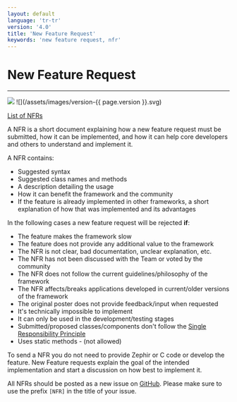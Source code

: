 ```yaml
---
layout: default
language: 'tr-tr'
version: '4.0'
title: 'New Feature Request'
keywords: 'new feature request, nfr'
---
```


# New Feature Request

* * *

![](/assets/images/document-status-stable-success.svg) ![](/assets/images/version-{{ page.version }}.svg)

[List of NFRs](new-feature-request-list)

A NFR is a short document explaining how a new feature request must be submitted, how it can be implemented, and how it can help core developers and others to understand and implement it.

A NFR contains:

* Suggested syntax
* Suggested class names and methods
* A description detailing the usage
* How it can benefit the framework and the community
* If the feature is already implemented in other frameworks, a short explanation of how that was implemented and its advantages

In the following cases a new feature request will be rejected **if**:

* The feature makes the framework slow
* The feature does not provide any additional value to the framework
* The NFR is not clear, bad documentation, unclear explanation, etc.
* The NFR has not been discussed with the Team or voted by the community
* The NFR does not follow the current guidelines/philosophy of the framework
* The NFR affects/breaks applications developed in current/older versions of the framework
* The original poster does not provide feedback/input when requested
* It's technically impossible to implement
* It can only be used in the development/testing stages
* Submitted/proposed classes/components don't follow the [Single Responsibility Principle](https://en.wikipedia.org/wiki/Single_responsibility_principle)
* Uses static methods - (not allowed)

To send a NFR you do not need to provide Zephir or C code or develop the feature. New Feature requests explain the goal of the intended implementation and start a discussion on how best to implement it.

All NFRs should be posted as a new issue on [GitHub](https://github.com/phalcon/cphalcon/issues). Please make sure to use the prefix `[NFR]` in the title of your issue.